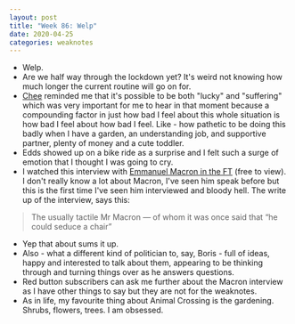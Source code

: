 ```yaml
---
layout: post
title: "Week 86: Welp"
date: 2020-04-25
categories: weaknotes
---
```

* Welp.
* Are we half way through the lockdown yet? It's weird not knowing how much longer the current routine will go on for.
* [Chee](https://chee.snoot.club/) reminded me that it's possible to be both "lucky" and "suffering" which was very important for me to hear in that moment because a compounding factor in just how bad I feel about this whole situation is how bad I feel about how bad I feel. Like - how pathetic to be doing this badly when I have a garden, an understanding job, and supportive partner, plenty of money and a cute toddler.
* Edds showed up on a bike ride as a surprise and I felt such a surge of emotion that I thought I was going to cry.
* I watched this interview with [Emmanuel Macron in the FT](https://www.ft.com/video/96240572-7e35-4fcd-aecb-8f503d529354) (free to view). I don't really know a lot about Macron, I've seen him speak before but this is the first time I've seen him interviewed and bloody hell. The write up of the interview, says this:
> The usually tactile Mr Macron — of whom it was once said that “he could seduce a chair”

* Yep that about sums it up.
* Also - what a different kind of politician to, say, Boris - full of ideas, happy and interested to talk about them, appearing to be thinking through and turning things over as he answers questions.
* Red button subscribers can ask me further about the Macron interview as I have other things to say but they are not for the weaknotes.
* As in life, my favourite thing about Animal Crossing is the gardening. Shrubs, flowers, trees. I am obsessed.
